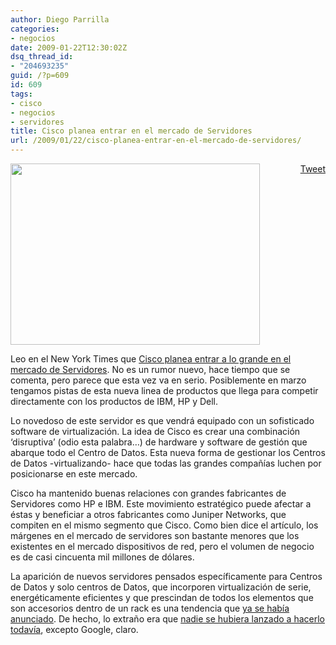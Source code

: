 ```yaml
---
author: Diego Parrilla
categories:
- negocios
date: 2009-01-22T12:30:02Z
dsq_thread_id:
- "204693235"
guid: /?p=609
id: 609
tags:
- cisco
- negocios
- servidores
title: Cisco planea entrar en el mercado de Servidores
url: /2009/01/22/cisco-planea-entrar-en-el-mercado-de-servidores/
---
```


<div style="float: right; margin-left: 10px;">
  <a href="https://twitter.com/share" class="twitter-share-button" data-via="nubeblog" data-hashtags="cisco,negocios,servidores" data-count="vertical" data-url="/2009/01/22/cisco-planea-entrar-en-el-mercado-de-servidores/">Tweet</a>
</div>

[<img class="aligncenter size-full wp-image-612" title="ciscologo" src="/wp-content/uploads/ciscologo.gif" alt="" width="399" height="290" srcset="/wp-content/uploads/ciscologo.gif 399w, /wp-content/uploads/ciscologo-300x218.gif 300w" sizes="(max-width: 399px) 100vw, 399px" />](/wp-content/uploads/ciscologo.gif)

Leo en el New York Times que [Cisco planea entrar a lo grande en el mercado de Servidores](http://www.nytimes.com/2009/01/20/technology/companies/20cisco.html). No es un rumor nuevo, hace tiempo que se comenta, pero parece que esta vez va en serio. Posiblemente en marzo tengamos pistas de esta nueva linea de productos que llega para competir directamente con los productos de IBM, HP y Dell.

Lo novedoso de este servidor es que vendrá equipado con un sofisticado software de virtualización. La idea de Cisco es crear una combinación &#8216;disruptiva&#8217; (odio esta palabra&#8230;) de hardware y software de gestión que abarque todo el Centro de Datos. Esta nueva forma de gestionar los Centros de Datos -virtualizando- hace que todas las grandes compañías luchen por posicionarse en este mercado.

Cisco ha mantenido buenas relaciones con grandes fabricantes de Servidores como HP e IBM. Este movimiento estratégico puede afectar a éstas y beneficiar a otros fabricantes como Juniper Networks, que compiten en el mismo segmento que Cisco. Como bien dice el artículo, los márgenes en el mercado de servidores son bastante menores que los existentes en el mercado dispositivos de red, pero el volumen de negocio es de casi cincuenta mil millones de dólares.

La aparición de nuevos servidores pensados específicamente para Centros de Datos y solo centros de Datos, que incorporen virtualización de serie, energéticamente eficientes y que prescindan de todos los elementos que son accesorios dentro de un rack es una tendencia que [ya se había anunciado](http://news.cnet.com/8301-19413_3-10129955-240.html). De hecho, lo extraño era que [nadie se hubiera lanzado a hacerlo todavía](http://www.eetimes.com/news/latest/showArticle.jhtml?articleID=212400166), excepto Google, claro.
